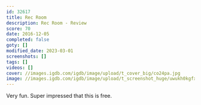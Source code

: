 ```yaml
---
id: 32617
title: Rec Room
description: Rec Room - Review
score: 70
date: 2016-12-05
completed: false
goty: []
modified_date: 2023-03-01
screenshots: []
tags: []
videos: []
cover: //images.igdb.com/igdb/image/upload/t_cover_big/co24pa.jpg
image: //images.igdb.com/igdb/image/upload/t_screenshot_huge/uwukh0kgfxmcgs4mxgra.jpg
---
```

Very fun. Super impressed that this is free.